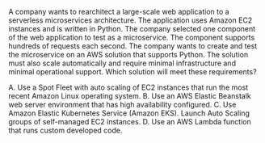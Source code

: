 A company wants to rearchitect a large-scale web application to a serverless microservices architecture. The application uses Amazon EC2 instances and is written in Python. The company selected one component of the web application to test as a microservice. The component supports hundreds of requests each second. The company wants to create and test the microservice on an AWS solution that supports Python. The solution must also scale automatically and require minimal infrastructure and minimal operational support. Which solution will meet these requirements? 

A. Use a Spot Fleet with auto scaling of EC2 instances that run the most recent Amazon Linux operating system. 
B. Use an AWS Elastic Beanstalk web server environment that has high availability configured. 
C. Use Amazon Elastic Kubernetes Service (Amazon EKS). Launch Auto Scaling groups of self-managed EC2 instances. 
D. Use an AWS Lambda function that runs custom developed code.
